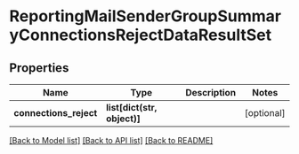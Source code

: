 # ReportingMailSenderGroupSummaryConnectionsRejectDataResultSet

## Properties
Name | Type | Description | Notes
------------ | ------------- | ------------- | -------------
**connections_reject** | **list[dict(str, object)]** |  | [optional] 

[[Back to Model list]](../README.md#documentation-for-models) [[Back to API list]](../README.md#documentation-for-api-endpoints) [[Back to README]](../README.md)

